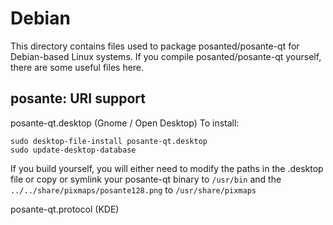 
Debian
====================
This directory contains files used to package posanted/posante-qt
for Debian-based Linux systems. If you compile posanted/posante-qt yourself, there are some useful files here.

## posante: URI support ##


posante-qt.desktop  (Gnome / Open Desktop)
To install:

	sudo desktop-file-install posante-qt.desktop
	sudo update-desktop-database

If you build yourself, you will either need to modify the paths in
the .desktop file or copy or symlink your posante-qt binary to `/usr/bin`
and the `../../share/pixmaps/posante128.png` to `/usr/share/pixmaps`

posante-qt.protocol (KDE)

